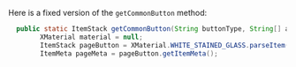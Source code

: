Here is a fixed version of the `getCommonButton` method:
```java
  public static ItemStack getCommonButton(String buttonType, String[] args) {
		XMaterial material = null;
		ItemStack pageButton = XMaterial.WHITE_STAINED_GLASS.parseItem();
		ItemMeta pageMeta = pageButton.getItemMeta();
	